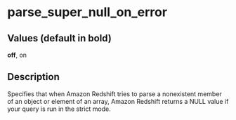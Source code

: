 # parse\_super\_null\_on\_error<a name="r_parse_super_null_on_error"></a>

## Values \(default in bold\)<a name="r_parse_super_null_on_error-values"></a>

**off**, on

## Description<a name="description"></a>

Specifies that when Amazon Redshift tries to parse a nonexistent member of an object or element of an array, Amazon Redshift returns a NULL value if your query is run in the strict mode\.